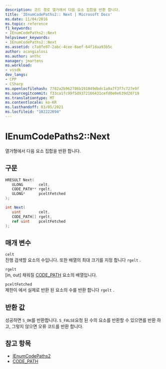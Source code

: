 ```yaml
---
description: 코드 경로 열거에서 다음 요소 집합을 반환 합니다.
title: 'IEnumCodePaths2:: Next | Microsoft Docs'
ms.date: 11/04/2016
ms.topic: reference
f1_keywords:
- IEnumCodePaths2::Next
helpviewer_keywords:
- IEnumCodePaths2::Next
ms.assetid: c7a8fe97-2abc-4cee-8aef-64f1daa93b5c
author: acangialosi
ms.author: anthc
manager: jmartens
ms.workload:
- vssdk
dev_langs:
- CPP
- CSharp
ms.openlocfilehash: 7782a2b962786b191849dbdc1a9a7f3f7c727e9f
ms.sourcegitcommit: f33ca1fc99f5d9372166431cefd0e0e639d20719
ms.translationtype: MT
ms.contentlocale: ko-KR
ms.lasthandoff: 03/05/2021
ms.locfileid: "102222694"
---
```

# <a name="ienumcodepaths2next"></a>IEnumCodePaths2::Next
열거형에서 다음 요소 집합을 반환 합니다.

## <a name="syntax"></a>구문

```cpp
HRESULT Next(
   ULONG       celt,
   CODE_PATH** rgelt,
   ULONG*      pceltFetched
);
```

```csharp
int Next(
   uint        celt,
   CODE_PATH[] rgelt,
   ref uint    pceltFetched
);
```

## <a name="parameters"></a>매개 변수
`celt`\
진행 검색할 요소의 수입니다. 또한 배열의 최대 크기를 지정 합니다 `rgelt` .

`rgelt`\
[in, out] 채워질 [CODE_PATH](../../../extensibility/debugger/reference/code-path.md) 요소의 배열입니다.

`pceltFetched`\
제한이 에서 실제로 반환 된 요소의 수를 반환 합니다 `rgelt` .

## <a name="return-value"></a>반환 값
 성공하면 `S_OK`를 반환합니다. `S_FALSE`요청 된 수의 요소를 반환할 수 있으면를 반환 하 고, 그렇지 않으면 오류 코드를 반환 합니다.

## <a name="see-also"></a>참고 항목
- [IEnumCodePaths2](../../../extensibility/debugger/reference/ienumcodepaths2.md)
- [CODE_PATH](../../../extensibility/debugger/reference/code-path.md)
